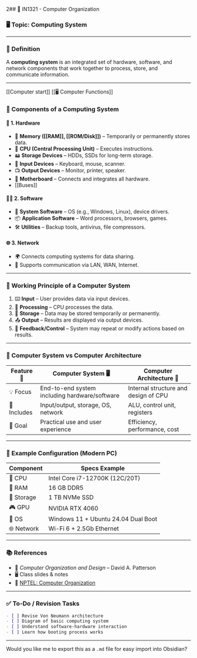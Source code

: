 2## 🧾 IN1321 - Computer Organization

### 🖥️ Topic: Computing System

---

### 📌 Definition

A **computing system** is an integrated set of hardware, software, and network components that work together to process, store, and communicate information.

---
[[Computer start]]
[[🖥️ Computer Functions]]
### 🧩 Components of a Computing System

#### 🧠 1. **Hardware**

* 💾 **Memory ([[RAM]], [[ROM/Disk]])** – Temporarily or permanently stores data.
* 🧮 **CPU (Central Processing Unit)** – Executes instructions.
* 🖴 **Storage Devices** – HDDs, SSDs for long-term storage.
* 🔌 **Input Devices** – Keyboard, mouse, scanner.
* 📺 **Output Devices** – Monitor, printer, speaker.
* 🧱 **Motherboard** – Connects and integrates all hardware.
* [[Buses]]

#### 🧑‍💻 2. **Software**

* 🧵 **System Software** – OS (e.g., Windows, Linux), device drivers.
* 📦 **Application Software** – Word processors, browsers, games.
* 🛠️ **Utilities** – Backup tools, antivirus, file compressors.

#### 🌐 3. **Network**

* 🌍 Connects computing systems for data sharing.
* 🔄 Supports communication via LAN, WAN, Internet.

---

### 🔁 Working Principle of a Computer System

1. ⌨️ **Input** – User provides data via input devices.
2. 🧠 **Processing** – CPU processes the data.
3. 💾 **Storage** – Data may be stored temporarily or permanently.
4. 📤 **Output** – Results are displayed via output devices.
5. 🔁 **Feedback/Control** – System may repeat or modify actions based on results.

---

### 🧬 Computer System vs Computer Architecture

| Feature 🧩  | Computer System 🖥️                           | Computer Architecture 🧠             |
| ----------- | --------------------------------------------- | ------------------------------------ |
| 💡 Focus    | End-to-end system including hardware/software | Internal structure and design of CPU |
| 🔌 Includes | Input/output, storage, OS, network            | ALU, control unit, registers         |
| 🎯 Goal     | Practical use and user experience             | Efficiency, performance, cost        |

---

### 📝 Example Configuration (Modern PC)

| Component  | Specs Example                       |
| ---------- | ----------------------------------- |
| 🧠 CPU     | Intel Core i7-12700K (12C/20T)      |
| 💾 RAM     | 16 GB DDR5                          |
| 💽 Storage | 1 TB NVMe SSD                       |
| 🎮 GPU     | NVIDIA RTX 4060                     |
| 🔌 OS      | Windows 11 + Ubuntu 24.04 Dual Boot |
| 🌐 Network | Wi-Fi 6 + 2.5Gb Ethernet            |

---

### 📚 References

* 📘 *Computer Organization and Design* – David A. Patterson
* 🖥️ Class slides & notes
* 🎥 [NPTEL: Computer Organization](https://nptel.ac.in/courses/106102062)

---

### ✅ To-Do / Revision Tasks

```markdown
- [ ] Revise Von Neumann architecture
- [ ] Diagram of basic computing system
- [ ] Understand software-hardware interaction
- [ ] Learn how booting process works
```

---

Would you like me to export this as a `.md` file for easy import into Obsidian?
